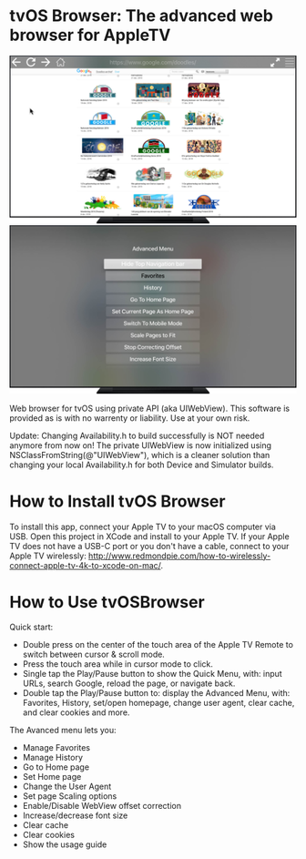 tvOS Browser:
The advanced web browser for AppleTV
=============

![Alt text](/screen01.jpg?raw=true "tvOS Browser on AppleTV")
![Alt text](/screen02.jpg?raw=true "Part of the advanced menu")


Web browser for tvOS using private API (aka UIWebView). This software is provided as is with no warrenty or liability. Use at your own risk.

Update: Changing Availability.h to build successfully is NOT needed anymore from now on!
The private UIWebView is now initialized using NSClassFromString(@"UIWebView"), which is a cleaner solution than changing your local Availability.h for both Device and Simulator builds.


How to Install tvOS Browser
=============

To install this app, connect your Apple TV to your macOS computer via USB. Open this project in XCode and install to your Apple TV.
If your Apple TV does not have a USB-C port or you don't have a cable, connect to your Apple TV wirelessly: http://www.redmondpie.com/how-to-wirelessly-connect-apple-tv-4k-to-xcode-on-mac/.

How to Use tvOSBrowser
=============

Quick start:
- Double press on the center of the touch area of the Apple TV Remote to switch between cursor & scroll mode.
- Press the touch area while in cursor mode to click.
- Single tap the Play/Pause button to show the Quick Menu, with: input URLs, search Google, reload the page, or navigate back.
- Double tap the Play/Pause button to: display the Advanced Menu, with: Favorites, History, set/open homepage, change user agent, clear cache, and clear cookies and more.

The Avanced menu lets you:
- Manage Favorites
- Manage History
- Go to Home page
- Set Home page
- Change the User Agent
- Set page Scaling options
- Enable/Disable WebView offset correction
- Increase/decrease font size
- Clear cache
- Clear cookies
- Show the usage guide
